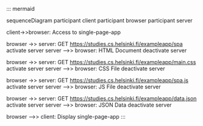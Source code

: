 ::: mermaid

sequenceDiagram
  participant client
  participant browser
  participant server

  client->>browser: Access to single-page-app

  browser ->> server: GET https://studies.cs.helsinki.fi/exampleapp/spa
  activate server
  server -->> browser: HTML Document
  deactivate server

  browser ->> server: GET https://studies.cs.helsinki.fi/exampleapp/main.css
  activate server
  server -->> browser: CSS File
  deactivate server

  browser ->> server: GET https://studies.cs.helsinki.fi/exampleapp/spa.js
  activate server
  server -->> browser: JS File
  deactivate server

  browser ->> server: GET https://studies.cs.helsinki.fi/exampleapp/data.json
  activate server
  server -->> browser: JSON Data
  deactivate server

  browser -->> client: Display single-page-app
:::